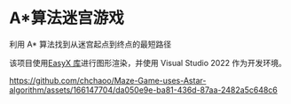 # A*算法迷宫游戏

利用 A* 算法找到从迷宫起点到终点的最短路径

该项目使用[EasyX 库](http://easyx.cn/)进行图形渲染，并使用 Visual Studio 2022 作为开发环境。

https://github.com/chchaoo/Maze-Game-uses-Astar-algorithm/assets/166147704/da050e9e-ba81-436d-87aa-2482a5c648c6

